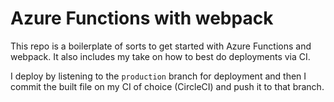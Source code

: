 # Azure Functions with webpack

This repo is a boilerplate of sorts to get started with Azure Functions and webpack.
It also includes my take on how to best do deployments via CI.

I deploy by listening to the `production` branch for deployment and then I commit the built file on my CI of choice (CircleCI) and push it to that branch.
